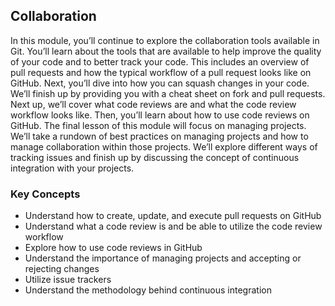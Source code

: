 ## Collaboration

In this module, you’ll continue to explore the collaboration tools available in Git. You’ll learn about the tools that are available to help improve the quality of your code and to better track your code. This includes an overview of pull requests and how the typical workflow of a pull request looks like on GitHub. Next, you’ll dive into how you can squash changes in your code. We’ll finish up by providing you with a cheat sheet on fork and pull requests. Next up, we’ll cover what code reviews are and what the code review workflow looks like. Then, you’ll learn about how to use code reviews on GitHub. The final lesson of this module will focus on managing projects. We’ll take a rundown of best practices on managing projects and how to manage collaboration within those projects. We’ll explore different ways of tracking issues and finish up by discussing the concept of continuous integration with your projects.

### Key Concepts

* Understand how to create, update, and execute pull requests on GitHub
* Understand what a code review is and be able to utilize the code review workflow
* Explore how to use code reviews in GitHub
* Understand the importance of managing projects and accepting or rejecting changes
* Utilize issue trackers
* Understand the methodology behind continuous integration
